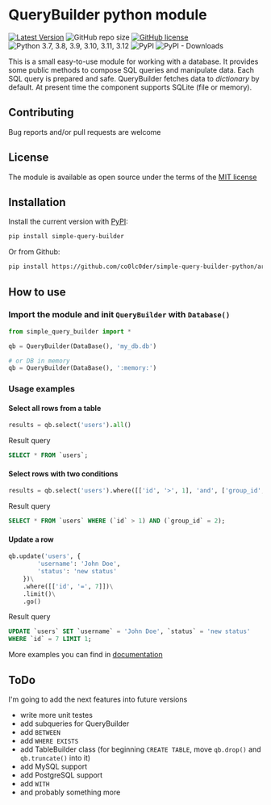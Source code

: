 # QueryBuilder python module

[![Latest Version](https://img.shields.io/github/release/co0lc0der/simple-query-builder-python?color=orange&style=flat-square)](https://github.com/co0lc0der/simple-query-builder-python/release)
![GitHub repo size](https://img.shields.io/github/repo-size/co0lc0der/simple-query-builder-python?label=size&style=flat-square)
[![GitHub license](https://img.shields.io/github/license/co0lc0der/simple-query-builder-python?style=flat-square)](https://github.com/co0lc0der/simple-query-builder-python/blob/main/LICENSE.md)
![Python 3.7, 3.8, 3.9, 3.10, 3.11, 3.12](https://img.shields.io/pypi/pyversions/simple-query-builder?color=blueviolet&style=flat-square)
![PyPI](https://img.shields.io/pypi/v/simple-query-builder?color=yellow&style=flat-square)
![PyPI - Downloads](https://img.shields.io/pypi/dm/simple-query-builder?color=darkgreen&style=flat-square)

This is a small easy-to-use module for working with a database. It provides some public methods to compose SQL queries and manipulate data. Each SQL query is prepared and safe. QueryBuilder fetches data to _dictionary_ by default. At present time the component supports SQLite (file or memory).

## Contributing

Bug reports and/or pull requests are welcome

## License

The module is available as open source under the terms of the [MIT license](https://github.com/co0lc0der/simple-query-builder-python/blob/main/LICENSE.md)

## Installation

Install the current version with [PyPI](https://pypi.org/project/simple-query-builder):

```bash
pip install simple-query-builder
```

Or from Github:
```bash
pip install https://github.com/co0lc0der/simple-query-builder-python/archive/main.zip
```
## How to use
### Import the module and init `QueryBuilder` with `Database()`
```python
from simple_query_builder import *

qb = QueryBuilder(DataBase(), 'my_db.db')

# or DB in memory
qb = QueryBuilder(DataBase(), ':memory:')
```
### Usage examples
#### Select all rows from a table
```python
results = qb.select('users').all()
```
Result query
```sql
SELECT * FROM `users`;
```
#### Select rows with two conditions
```python
results = qb.select('users').where([['id', '>', 1], 'and', ['group_id', '=', 2]]).all()
```
Result query
```sql
SELECT * FROM `users` WHERE (`id` > 1) AND (`group_id` = 2);
```
#### Update a row
```python
qb.update('users', {
        'username': 'John Doe',
        'status': 'new status'
    })\
    .where([['id', '=', 7]])\
    .limit()\
    .go()
```
Result query
```sql
UPDATE `users` SET `username` = 'John Doe', `status` = 'new status'
WHERE `id` = 7 LIMIT 1;
```
More examples you can find in [documentation](https://github.com/co0lc0der/simple-query-builder-python/blob/main/docs/index.md)

## ToDo
I'm going to add the next features into future versions
- write more unit testes
- add subqueries for QueryBuilder
- add `BETWEEN`
- add `WHERE EXISTS`
- add TableBuilder class (for beginning `CREATE TABLE`, move `qb.drop()` and `qb.truncate()` into it)
- add MySQL support
- add PostgreSQL support
- add `WITH`
- and probably something more

